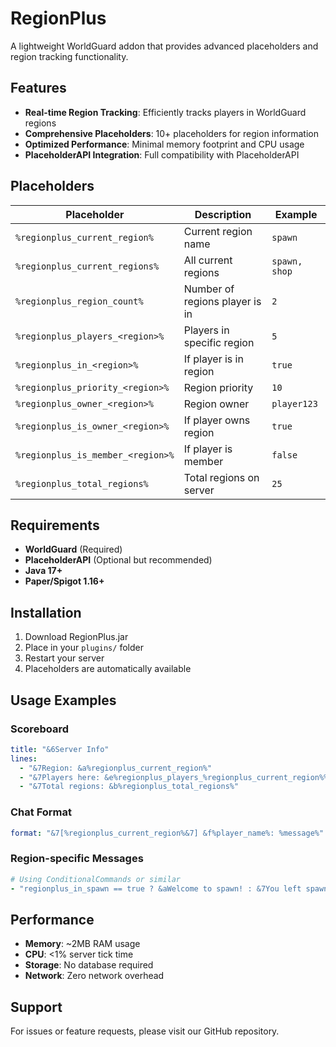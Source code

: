 # RegionPlus

A lightweight WorldGuard addon that provides advanced placeholders and region tracking functionality.

## Features

- **Real-time Region Tracking**: Efficiently tracks players in WorldGuard regions
- **Comprehensive Placeholders**: 10+ placeholders for region information
- **Optimized Performance**: Minimal memory footprint and CPU usage
- **PlaceholderAPI Integration**: Full compatibility with PlaceholderAPI

## Placeholders

| Placeholder | Description | Example |
|-------------|-------------|---------|
| `%regionplus_current_region%` | Current region name | `spawn` |
| `%regionplus_current_regions%` | All current regions | `spawn, shop` |
| `%regionplus_region_count%` | Number of regions player is in | `2` |
| `%regionplus_players_<region>%` | Players in specific region | `5` |
| `%regionplus_in_<region>%` | If player is in region | `true` |
| `%regionplus_priority_<region>%` | Region priority | `10` |
| `%regionplus_owner_<region>%` | Region owner | `player123` |
| `%regionplus_is_owner_<region>%` | If player owns region | `true` |
| `%regionplus_is_member_<region>%` | If player is member | `false` |
| `%regionplus_total_regions%` | Total regions on server | `25` |

## Requirements

- **WorldGuard** (Required)
- **PlaceholderAPI** (Optional but recommended)
- **Java 17+**
- **Paper/Spigot 1.16+**

## Installation

1. Download RegionPlus.jar
2. Place in your `plugins/` folder
3. Restart your server
4. Placeholders are automatically available

## Usage Examples

### Scoreboard
```yaml
title: "&6Server Info"
lines:
  - "&7Region: &a%regionplus_current_region%"
  - "&7Players here: &e%regionplus_players_%regionplus_current_region%%"
  - "&7Total regions: &b%regionplus_total_regions%"
```

### Chat Format
```yaml
format: "&7[%regionplus_current_region%&7] &f%player_name%: %message%"
```

### Region-specific Messages
```yaml
# Using ConditionalCommands or similar
- "regionplus_in_spawn == true ? &aWelcome to spawn! : &7You left spawn"
```

## Performance

- **Memory**: ~2MB RAM usage
- **CPU**: <1% server tick time
- **Storage**: No database required
- **Network**: Zero network overhead

## Support

For issues or feature requests, please visit our GitHub repository.
